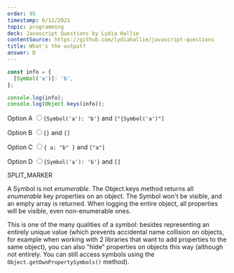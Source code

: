 ```yaml
---
order: 95
timestamp: 6/12/2021
topic: programming
deck: Javascript Questions by Lydia Hallie
contentSource: https://github.com/lydiahallie/javascript-questions
title: What's the output?
answer: D
---
```


  

```javascript
const info = {
  [Symbol('a')]: 'b',
};

console.log(info);
console.log(Object.keys(info));
```


<label for="option-A">Option A</label>
<input type="radio" name="answer-option" id="option-A" value="A">`{Symbol('a'): 'b'}` and `["{Symbol('a')"]`</input>
    

<label for="option-B">Option B</label>
<input type="radio" name="answer-option" id="option-B" value="B">`{}` and `[]`</input>
    

<label for="option-C">Option C</label>
<input type="radio" name="answer-option" id="option-C" value="C">`{ a: "b" }` and `["a"]`</input>
    

<label for="option-D">Option D</label>
<input type="radio" name="answer-option" id="option-D" value="D">`{Symbol('a'): 'b'}` and `[]`</input>
    




SPLIT_MARKER

A Symbol is not _enumerable_. The Object.keys method returns all _enumerable_ key properties on an object. The Symbol won't be visible, and an empty array is returned. When logging the entire object, all properties will be visible, even non-enumerable ones.

This is one of the many qualities of a symbol: besides representing an entirely unique value (which prevents accidental name collision on objects, for example when working with 2 libraries that want to add properties to the same object), you can also "hide" properties on objects this way (although not entirely. You can still access symbols using the `Object.getOwnPropertySymbols()` method).



